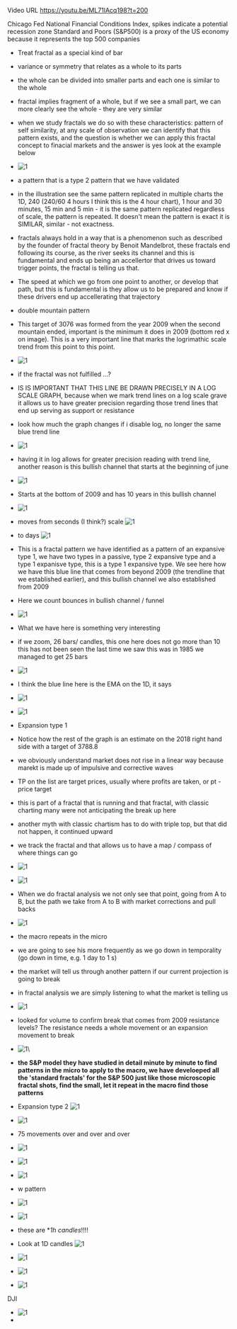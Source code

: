 Video URL https://youtu.be/ML71lAcq198?t=200

Chicago Fed National Financial Conditions Index, spikes indicate a potential recession zone
Standard and Poors (S&P500) is a proxy of the US economy because it represents the top 500 companies

* Treat fractal as a special kind of bar
* variance or symmetry that relates as a whole to its parts
* the whole can be divided into smaller parts and each one is similar to the whole
* fractal implies fragment of a whole, but if we see a small part, we can more clearly see the whole - they are very similar
* when we study fractals we do so with these characteristics: pattern of self similarity, at any scale of observation we can identify that this pattern exists, and the question is whether we can apply this fractal concept to finacial markets and the answer is yes look at the example below
* ![1](https://imgur.com/OIzi4IT.png)
* a pattern that is a type 2 pattern that we have validated
* in the illustration see the same pattern replicated in multiple charts the 1D, 240 (240/60 4 hours I think this is the 4 hour chart), 1 hour and 30 minutes, 15 min and 5 min - it is the same pattern replicated regardless of scale, the pattern is repeated. It doesn't mean the pattern is exact it is SIMILAR, similar - not exactness.
* fractals always hold in a way that is a phenomenon such as described by the founder of fractal theory by Benoit Mandelbrot, these fractals end following its course, as the river seeks its channel and this is fundamental and ends up being an accellertor that drives us toward trigger points, the fractal is telling us that.
* The speed at which we go from one point to another, or develop that path, but this is fundamental is they allow us to be prepared and know if these drivers end up accellerating that trajectory 

* double mountain pattern
* This target of 3076 was formed from the year 2009 when the second mountain ended, important is the minimum it does in 2009 (bottom red x on image). This is a very important line that marks the logrimathic scale trend from this point to this point.
* ![1](https://imgur.com/rPRFj5o.png)
* if the fractal was not fulfilled ...?
* IS IS IMPORTANT THAT THIS LINE BE DRAWN PRECISELY IN A LOG SCALE GRAPH, because when we mark trend lines on a log scale grave it allows us to have greater precision regarding those trend lines that end up serving as support or resistance
* look how much the graph changes if i disable log, no longer the same blue trend line 
* ![1](https://imgur.com/U2cqKHr.png)
* having it in log allows for greater precision reading with trend line, another reason is this bullish channel that starts at the beginning of june
* ![1](https://imgur.com/wl3lh2V.png)
* Starts at the bottom of 2009 and has 10 years in this bullish channel
* ![1](https://imgur.com/VLfvL0T.png)
* moves from seconds (I think?) scale ![1](https://imgur.com/r0LQiFp.png)
* to days ![1](https://imgur.com/HY0rQCb.png)
* This is a fractal pattern we have identified as a pattern of an expansive type 1, we have two types in a passive, type 2 expansive type and a type 1 expanisve type, this is a type 1 expansive type. We see here how we have this blue line that comes from beyond 2009 (the trendline that we established earlier), and this bullish channel we also established from 2009
* Here we count bounces in bullish channel / funnel 
* ![1](https://imgur.com/nTszGDU.png)
* What we have here is something very interesting 
* if we zoom, 26 bars/ candles, this one here does not go more than 10 this has not been seen the last time we saw this was in 1985 we managed to get 25 bars 
* ![1](https://imgur.com/HDJfKed.png)
* I think the blue line here is the EMA on the 1D, it says 
* ![1](https://imgur.com/XcAAhcu.png)
* ![1](https://imgur.com/8YGLAtI.png)
* Expansion type 1
* Notice how the rest of the graph is an estimate on the 2018 right hand side with a target of 3788.8
* we obviously understand market does not rise in a linear way because marekt is made up of impulsive and corrective waves
* TP  on the list are target prices, usually where profits are taken, or pt - price target
* this is part of a fractal that is running and that fractal, with classic charting many were not anticipating the break up here
* another myth with classic chartism has to do with triple top, but that did not happen, it continued upward
* we track the fractal and that allows us to have a map / compass of where things can go

* ![1](https://imgur.com/rnXnHKe.png)
* ![1](https://imgur.com/qLB0G5r.png)
* When we do fractal analysis we not only see that point, going from A to B, but the path we take from A to B with market corrections and pull backs
* ![1](https://imgur.com/GweHVXR.png)
* the macro repeats in the micro
* we are going to see his more frequently as we go down in temporality (go down in time, e.g. 1 day to 1 s)
* the market will tell us through another pattern if our current projection is going to break
* in fractal analysis we are simply listening to what the market is telling us 
* ![1](https://imgur.com/iXHbBEc.png)
* looked for volume to confirm break that comes from 2009 resistance levels? The resistance needs a whole movement or an expansion movement to break
* ![1](https://imgur.com/ZWAvYYl.png)\
* **the S&P model they have studied in detail minute by minute to find patterns in the micro to apply to the macro, we have develoeped all the 'standard fractals' for the S&P 500 just like those microscopic fractal shots, find the small, let it repeat in the macro find those patterns**


* Expansion type 2 ![1](https://imgur.com/VzcECLt.png)
* ![1](https://imgur.com/iBMHQsG.png)
* 75 movements over and over and over
* ![1](https://imgur.com/v7W72xT.png)
* ![1](https://imgur.com/0McHBCe.png)
* ![1](https://imgur.com/5ZPKtkt.png)
* w pattern
* ![1](https://imgur.com/xHLVBny.png)
* ![1](https://imgur.com/obVXc06.png)
* these are **1h candles*!!!!
* Look at 1D candles ![1](https://imgur.com/5dVP2sm.png)
* ![1](https://imgur.com/YC4p9da.png)
* ![1](https://imgur.com/uUXV965.png)
* ![1](https://imgur.com/jdi1Tox.png)

DJI
* ![1](https://imgur.com/6zenG3q.png)
* 

